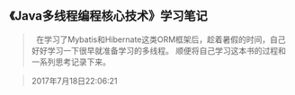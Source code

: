 ## 《Java多线程编程核心技术》学习笔记
  >&nbsp;&nbsp;在学习了Mybatis和Hibernate这类ORM框架后，趁着暑假的时间，自己好好学习一下很早就准备学习的多线程。
  顺便将自己学习这本书的过程和一系列思考记录下来。
  
  >2017年7月18日22:06:21
